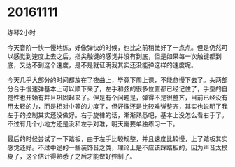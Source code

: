 # 20161111

练琴2小时

今天音阶一快一慢地练，好像弹快的时候，也比之前稍微好了一点点。但是仍然可以感觉到速度上去之后，指尖触键的感觉并没有到底，但是如果每一次触键都到底，又达不到这个速度，是不是就证明我其实还没能弹这样的速度呢。

今天几乎大部分的时间都放在了夜曲上，毕竟下周上课，不能怠慢下去了。头两部分合手慢速弹基本上可以顺下来了，左手和弦的很多位置都已经记住了，手型的自觉性也开始有并且巩固起来了。但是有个问题是，弹得不是很整齐，目前已经没有用太轻的力，而是相对中等的力度了，但好像还是比较难弹整齐，其实也说明了我左手的控制其实还没做好。右手旋律的话，渐渐熟悉吧，基本上没怎么看右手了。不过有几个小地方还是没和左手对准，明天需要单独练习一下。

最后的时候尝试了一下踏板，由于左手比较规整，并且速度比较慢，上了踏板其实感觉还好。不过中途的一些装饰音之类，理论上是不应该踩踏板的，因为声音太模糊了，这个估计得熟悉了之后才能做好控制了。
